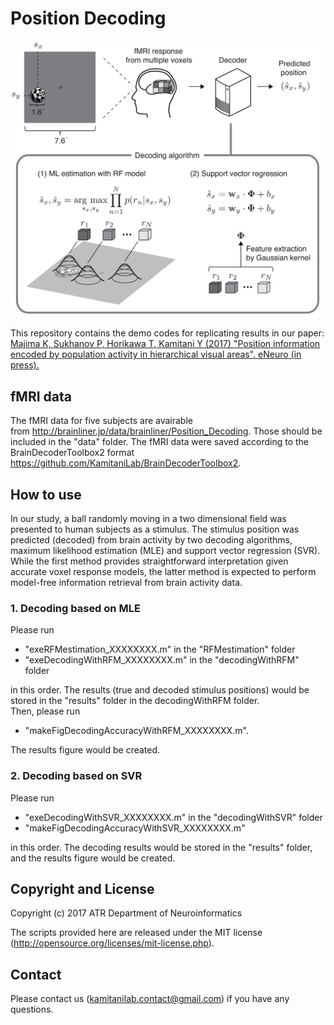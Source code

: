 # Position Decoding

<img src="PositionDecoding.jpg" width="600"/>

This repository contains the demo codes for replicating results in our paper: 
[Majima K, Sukhanov P, Horikawa T, Kamitani Y (2017) "Position information encoded by population activity in hierarchical visual areas". eNeuro (in press).](http://eneuro.org/content/early/2017/03/23/ENEURO.0268-16.2017)

## fMRI data 
The fMRI data for five subjects are avairable from <http://brainliner.jp/data/brainliner/Position_Decoding>. 
Those should be included in the "data" folder.
The fMRI data were saved according to the BrainDecoderToolbox2 format <https://github.com/KamitaniLab/BrainDecoderToolbox2>.

## How to use
In our study, a ball randomly moving in a two dimensional field was presented to human subjects as a stimulus. The stimulus position was predicted (decoded) from brain activity by two decoding algorithms, maximum likelihood estimation (MLE) and support vector regression (SVR). While the first method provides straightforward interpretation given accurate voxel response models, the latter method is expected to perform model-free information retrieval from brain activity data.
### 1. Decoding based on MLE
Please run 
- "exeRFMestimation_XXXXXXXX.m" in the "RFMestimation" folder 
- "exeDecodingWithRFM_XXXXXXXX.m" in the "decodingWithRFM" folder

in this order. The results (true and decoded stimulus positions) would be stored in the "results" folder in the decodingWithRFM folder.   
Then, please run 
- "makeFigDecodingAccuracyWithRFM_XXXXXXXX.m". 

The results figure would be created. 
### 2. Decoding based on SVR
Please run 
- "exeDecodingWithSVR_XXXXXXXX.m" in the "decodingWithSVR" folder
- "makeFigDecodingAccuracyWithSVR_XXXXXXXX.m"

in this order.
The decoding results would be stored in the "results" folder, and the results figure would be created.
## Copyright and License

Copyright (c) 2017 ATR Department of Neuroinformatics

The scripts provided here are released under the MIT license (<http://opensource.org/licenses/mit-license.php>).

## Contact
Please contact us (kamitanilab.contact@gmail.com) if you have any questions.
